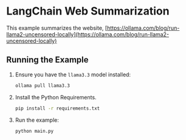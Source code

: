 # LangChain Web Summarization

This example summarizes the website, [https://ollama.com/blog/run-llama2-uncensored-locally](https://ollama.com/blog/run-llama2-uncensored-locally)

## Running the Example

1. Ensure you have the `llama3.3` model installed:

   ```bash
   ollama pull llama3.3
   ```

2. Install the Python Requirements.

   ```bash
   pip install -r requirements.txt
   ```

3. Run the example:

   ```bash
   python main.py
   ```
